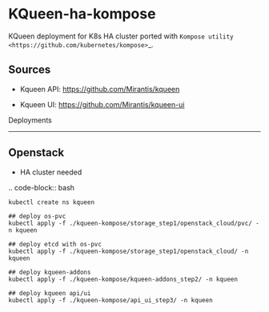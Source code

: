# KQueen-ha-kompose
KQueen deployment for K8s HA cluster ported with `Kompose utility <https://github.com/kubernetes/kompose>`_.

Sources
-------

* Kqueen API:
https://github.com/Mirantis/kqueen

* Kqueen UI:
https://github.com/Mirantis/kqueen-ui



Deployments
___________


Openstack
---------
* HA cluster needed

.. code-block:: bash

    kubectl create ns kqueen

    ## deploy os-pvc
    kubectl apply -f ./kqueen-kompose/storage_step1/openstack_cloud/pvc/ -n kqueen

    ## deploy etcd with os-pvc
    kubectl apply -f ./kqueen-kompose/storage_step1/openstack_cloud/ -n kqueen

    ## deploy kqueen-addons
    kubectl apply -f ./kqueen-kompose/kqueen-addons_step2/ -n kqueen

    ## deploy kqueen api/ui
    kubectl apply -f ./kqueen-kompose/api_ui_step3/ -n kqueen

